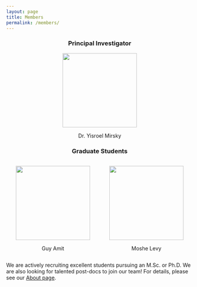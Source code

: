 ```yaml
---
layout: page
title: Members
permalink: /members/
---
```


<center> <h3>Principal Investigator</h3> </center>

<p align="center">   <a href="{{site.baseurl}}/yisroel.mirsky/">
<img width="200" height="auto" src="{{site.baseurl}}/assets/members/yisroel.mirsky.png"> 
</a><p align="center"> Dr. Yisroel Mirsky </p> </p> 
<center> <h3>Graduate Students</h3> </center>

<div class="container" style="display: flex;">
        <div style="flex-grow: 1;">
            <p align="center"> 
                <img width="200" height="auto" src="{{site.baseurl}}/assets/members/guy.amit.png" > 
				<p align="center"> Guy Amit </p>
			</p>
        </div>
		<div style="flex-grow: 1;">
            <p align="center"> 
                <img width="200" height="auto" src="{{site.baseurl}}/assets/members/moshe.levy.jpg" > 
				<p align="center"> Moshe Levy </p>
            </p>
		</div>
</div>

We are actively recruiting excellent students pursuing  an M.Sc. or Ph.D. We are also looking for talented post-docs to join our team! For details, please see our [About page]({{site.baseurl}}/about).

